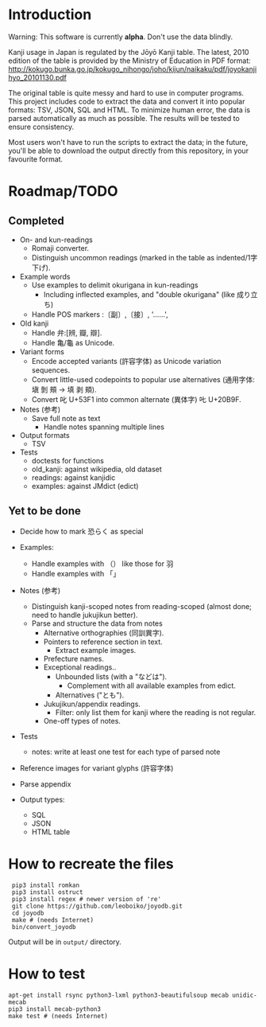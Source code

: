Introduction
============

Warning: This software is currently **alpha**.  Don't use the data blindly.

Kanji usage in Japan is regulated by the Jōyō Kanji table.  The latest, 2010
edition of the table is provided by the Ministry of Education in PDF format:
http://kokugo.bunka.go.jp/kokugo_nihongo/joho/kijun/naikaku/pdf/joyokanjihyo_20101130.pdf

The original table is quite messy and hard to use in computer programs.  This
project includes code to extract the data and convert it into popular formats:
TSV, JSON, SQL and HTML.  To minimize human error, the data is parsed
automatically as much as possible.  The results will be tested to ensure
consistency.

Most users won't have to run the scripts to extract the data; in the future,
you'll be able to download the output directly from this repository, in your
favourite format.


Roadmap/TODO
============

## Completed

 - On- and kun-readings
   - Romaji converter.
   - Distinguish uncommon readings (marked in the table as indented/1字下げ).
 - Example words
   - Use examples to delimit okurigana in kun-readings
     - Including inflected examples, and "double okurigana" (like 成り立ち)
   - Handle POS markers :〔副〕,〔接〕, '……',
 - Old kanji
   - Handle 弁:[辨, 瓣, 辯].
   - Handle 亀/龜 as Unicode.
 - Variant forms
   - Encode accepted variants (許容字体) as Unicode variation sequences.
   - Convert little-used codepoints to popular use alternatives (通用字体:
     塡 剝 頰 → 填 剥 頬).
   - Convert 叱 U+53F1 into common alternate (異体字) 𠮟 U+20B9F.
 - Notes (参考)
   - Save full note as text
     - Handle notes spanning multiple lines
 - Output formats
   - TSV
 - Tests
   - doctests for functions
   - old_kanji: against wikipedia, old dataset
   - readings: against kanjidic
   - examples: against JMdict (edict)

## Yet to be done

 - Decide how to mark 恐らく as special

 - Examples:
   - Handle examples with （） like those for 羽
   - Handle examples with 「」

 - Notes (参考)
   - Distinguish kanji-scoped notes from reading-scoped (almost done; need to
     handle jukujikun better).
   - Parse and structure the data from notes
     - Alternative orthographies (同訓異字).
     - Pointers to reference section in text.
       - Extract example images.
     - Prefecture names.
     - Exceptional readings..
       - Unbounded lists (with a "などは").
         - Complement with all available examples from edict.
       - Alternatives ("とも").
     - Jukujikun/appendix readings.
       - Filter: only list them for kanji where the reading is not regular.
     - One-off types of notes.

 - Tests
   - notes: write at least one test for each type of parsed note

 - Reference images for variant glyphs (許容字体)

 - Parse appendix

 - Output types:
   - SQL
   - JSON
   - HTML table

How to recreate the files
=========================

     pip3 install romkan
     pip3 install ostruct
     pip3 install regex # newer version of 're'
     git clone https://github.com/leoboiko/joyodb.git
     cd joyodb
     make # (needs Internet)
     bin/convert_joyodb

Output will be in `output/` directory.

How to test
===========

    apt-get install rsync python3-lxml python3-beautifulsoup mecab unidic-mecab
    pip3 install mecab-python3
    make test # (needs Internet)

